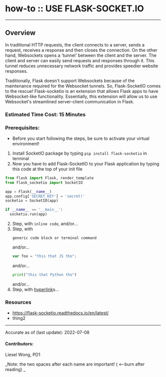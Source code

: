 # how-to :: USE FLASK-SOCKET.IO
---
## Overview
In traditional HTTP requests, the client connects to a server, sends a request, receives a response and then closes the connection. On the other hand, Websockets opens a 'tunnel' between the client and the server. The client and server can easily send requests and responses through it. This tunnel reduces unnecessary network traffic and provides speedier website responses.

Traditionally, Flask doesn't support Websockets because of the maintenance required for the Websocket tunnels. So, Flask-SocketIO comes to the rescue! Flask-socketio is an extension that allows Flask apps to have Websocket-like functionality. Essentially, this extension will allow us to use Websocket's streamlined server-client communication in Flask.

### Estimated Time Cost: 15 Minutes

### Prerequisites:

- Before you start following the steps, be sure to activate your virtual environment!

1. Install SocketIO package by typing `pip install flask-socketio` in terminal
2. Now you have to add Flask-SocketIO to your Flask application by typing this code at the top of your init file
  ```python
from flask import Flask, render_template
from flask_socketio import SocketIO

app = Flask(__name__)
app.config['SECRET_KEY'] = 'secret!'
socketio = SocketIO(app)

if __name__ == '__main__':
    socketio.run(app)
  ```
    
2. Step, with `inline code`, and/or...
1. Step, with
    ```
    generic code block or terminal command
    ```
   and/or...
    ```javascript
    var foo = "this that JS tho";
    ```
   and/or...
    ```python
    print("this that Python tho")
    ```
   and/or...
1. Step, with [hyperlink](https://xkcd.com)s...


### Resources
* https://flask-socketio.readthedocs.io/en/latest/
* thing2

---

Accurate as of (last update): 2022-07-08

#### Contributors:
Liesel Wong, PD1  

_Note: the two spaces after each name are important! ( <--burn after reading)  _
